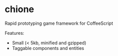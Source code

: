 chione
======

Rapid prototyping game framework for CoffeeScript

Features:
* Small (< 5kb, minified and gzipped)
* Taggable components and entities
